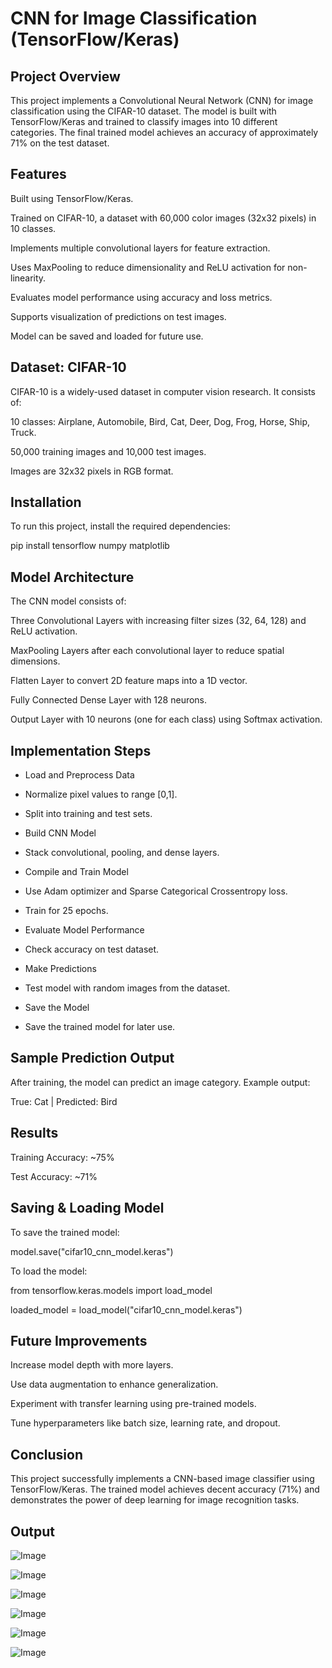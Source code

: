 # CNN for Image Classification (TensorFlow/Keras)

## Project Overview

This project implements a Convolutional Neural Network (CNN) for image classification using the CIFAR-10 dataset. The model is built with TensorFlow/Keras and trained to classify images into 10 different categories. The final trained model achieves an accuracy of approximately 71% on the test dataset.

## Features

Built using TensorFlow/Keras.

Trained on CIFAR-10, a dataset with 60,000 color images (32x32 pixels) in 10 classes.

Implements multiple convolutional layers for feature extraction.

Uses MaxPooling to reduce dimensionality and ReLU activation for non-linearity.

Evaluates model performance using accuracy and loss metrics.

Supports visualization of predictions on test images.

Model can be saved and loaded for future use.

## Dataset: CIFAR-10

CIFAR-10 is a widely-used dataset in computer vision research. It consists of:

10 classes: Airplane, Automobile, Bird, Cat, Deer, Dog, Frog, Horse, Ship, Truck.

50,000 training images and 10,000 test images.

Images are 32x32 pixels in RGB format.

## Installation

To run this project, install the required dependencies:

pip install tensorflow numpy matplotlib

## Model Architecture

The CNN model consists of:

Three Convolutional Layers with increasing filter sizes (32, 64, 128) and ReLU activation.

MaxPooling Layers after each convolutional layer to reduce spatial dimensions.

Flatten Layer to convert 2D feature maps into a 1D vector.

Fully Connected Dense Layer with 128 neurons.

Output Layer with 10 neurons (one for each class) using Softmax activation.

## Implementation Steps

- Load and Preprocess Data

- Normalize pixel values to range [0,1].

- Split into training and test sets.

- Build CNN Model

- Stack convolutional, pooling, and dense layers.

- Compile and Train Model

- Use Adam optimizer and Sparse Categorical Crossentropy loss.

- Train for 25 epochs.

- Evaluate Model Performance

- Check accuracy on test dataset.

- Make Predictions

- Test model with random images from the dataset.

- Save the Model

- Save the trained model for later use.

## Sample Prediction Output

After training, the model can predict an image category. Example output:

True: Cat | Predicted: Bird

## Results

Training Accuracy: ~75%

Test Accuracy: ~71%

## Saving & Loading Model

To save the trained model:

model.save("cifar10_cnn_model.keras")

To load the model:

from tensorflow.keras.models import load_model

loaded_model = load_model("cifar10_cnn_model.keras")

## Future Improvements

Increase model depth with more layers.

Use data augmentation to enhance generalization.

Experiment with transfer learning using pre-trained models.

Tune hyperparameters like batch size, learning rate, and dropout.

## Conclusion

This project successfully implements a CNN-based image classifier using TensorFlow/Keras. The trained model achieves decent accuracy (71%) and demonstrates the power of deep learning for image recognition tasks.

## Output

![Image](https://github.com/user-attachments/assets/3ccd1210-fb99-4e8a-9852-e02c65c9c101)

![Image](https://github.com/user-attachments/assets/0e43a50c-fa20-4750-ae49-769bf01b6d04)

![Image](https://github.com/user-attachments/assets/30f3d938-ac46-4696-b6b1-063938be3a45)

![Image](https://github.com/user-attachments/assets/1710fec8-4d62-4176-aca6-9f7796725e89)

![Image](https://github.com/user-attachments/assets/fe208bad-60e7-4006-a875-477df4501e97)

![Image](https://github.com/user-attachments/assets/284ec1b7-9543-42f5-a63e-85fa14772da0)


